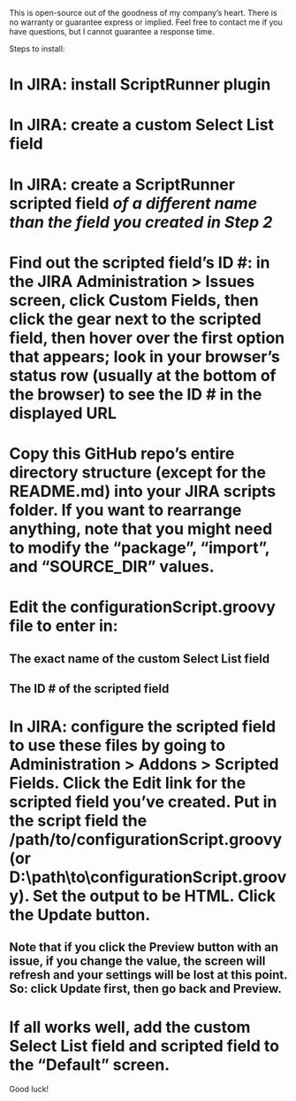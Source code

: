 This is open-source out of the goodness of my company’s heart.  There is no warranty or guarantee express or implied.  Feel free to contact me if you have questions, but I cannot guarantee a response time.

Steps to install:

# In JIRA: install ScriptRunner plugin 
# In JIRA: create a custom Select List field
# In JIRA: create a ScriptRunner scripted field *of a different name than the field you created in Step 2*
# Find out the scripted field’s ID #: in the JIRA Administration > Issues screen, click Custom Fields, then click the gear next to the scripted field, then hover over the first option that appears; look in your browser’s status row (usually at the bottom of the browser) to see the ID # in the displayed URL
# Copy this GitHub repo’s entire directory structure (except for the README.md) into your JIRA scripts folder.  If you want to rearrange anything, note that you might need to modify the “package”, “import”, and “SOURCE_DIR” values.
# Edit the configurationScript.groovy file to enter in:
## The exact name of the custom Select List field
## The ID # of the scripted field
# In JIRA: configure the scripted field to use these files by going to Administration > Addons > Scripted Fields.  Click the Edit link for the scripted field you’ve created.  Put in the script field the /path/to/configurationScript.groovy (or D:\path\to\configurationScript.groovy).  Set the output to be HTML.  Click the Update button.
## Note that if you click the Preview button with an issue, if you change the value, the screen will refresh and your settings will be lost at this point.  So: click Update first, then go back and Preview.
# If all works well, add the custom Select List field and scripted field to the “Default” screen.

Good luck!